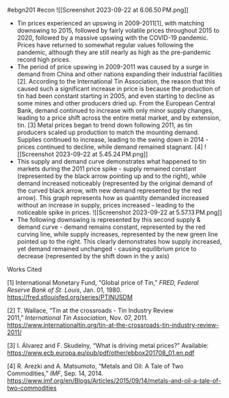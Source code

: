 #ebgn201 #econ 
![[Screenshot 2023-09-22 at 6.06.50 PM.png]]
- Tin prices experienced an upswing in 2009-2011\[1], with matching downswing to 2015,  followed by fairly volatile prices throughout 2015 to 2020, followed by a massive upswing with the COVID-19 pandemic. Prices have returned to somewhat regular values following the pandemic, although they are still nearly as high as the pre-pandemic record high prices. 
- The period of price upswing in 2009-2011 was caused by a surge in demand from China and other nations expanding their industrial facilities \[2]. According to the International Tin Association, the reason that this caused such a significant increase in price is because the production of tin had been constant starting in 2005, and even starting to decline as some mines and other producers dried up. From the European Central Bank, demand continued to increase with only minor supply changes, leading to a price shift across the entire metal market, and by extension, tin. \[3] Metal prices began to trend down following 2011, as tin producers scaled up production to match the mounting demand. Supplies continued to increase, leading to the swing down in 2014 - prices continued to decline, while demand remained stagnant. \[4]
![[Screenshot 2023-09-22 at 5.45.24 PM.png]]
- This supply and demand curve demonstrates what happened to tin markets during the 2011 price spike - supply remained
constant (represented by the black arrow pointing up and to the right), while demand increased noticeably (represented by the original demand of the curved black arrow, with new demand represented by the red arrow). This graph represents how as quantity demanded increased without an increase in supply, prices increased - leading to the noticeable spike in prices.
![[Screenshot 2023-09-22 at 5.57.13 PM.png]]
- The following downswing is represented by this second supply & demand curve - demand remains constant, represented by 
the red curving line, while supply increases, represented by the new green line pointed up to the right. This clearly demonstrates how supply increased, yet demand remained unchanged - causing equilibrium price to decrease (represented by the shift down in the y axis) 

Works Cited

\[1] International Monetary Fund, “Global price of Tin,” _FRED, Federal Reserve Bank of St. Louis_, Jan. 01, 1980. https://fred.stlouisfed.org/series/PTINUSDM

\[2] T. Wallace, “Tin at the crossroads - Tin Industry Review 2011,” _International Tin Association_, Nov. 07, 2011. https://www.internationaltin.org/tin-at-the-crossroads-tin-industry-review-2011/

\[3] I. Álvarez and F. Skudelny, “What is driving metal prices?” Available: https://www.ecb.europa.eu/pub/pdf/other/ebbox201708_01.en.pdf

‌\[4] R. Arezki and A. Matsumoto, “Metals and Oil: A Tale of Two Commodities,” _IMF_, Sep. 14, 2014. https://www.imf.org/en/Blogs/Articles/2015/09/14/metals-and-oil-a-tale-of-two-commodities

